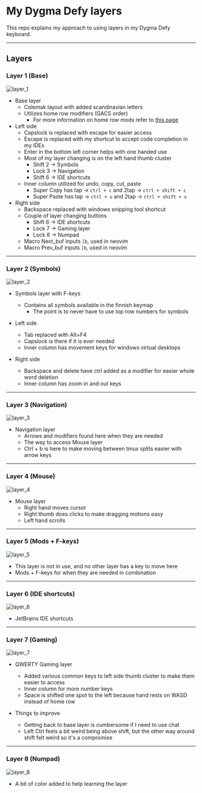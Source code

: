 # My Dygma Defy layers

This repo explains my approach to using layers in my Dygma Defy keyboard.

---

## Layers

### Layer 1 (Base)

![layer_1](./img/l1.png)

- Base layer
  - Colemak layout with added scandinavian letters
  - Utilizes home row modifiers (GACS order)
    - For more information on home row mods refer to [this page](https://precondition.github.io/home-row-mods)
- Left side
  - Capslock is replaced with escape for easier access
  - Escape is replaced with my shortcut to accept code completion in my IDEs
  - Enter in the bottom left corner helps with one handed use
  - Most of my layer changing is on the left hand thumb cluster
    - Shift 2 -> Symbols
    - Lock 3 -> Navigation
    - Shift 6 -> IDE shortcuts
  - Inner column utilized for undo, copy, cut, paste
    - Super Copy has tap -> `ctrl + c` and 2tap -> `ctrl + shift + c`
    - Super Paste has tap -> `ctrl + v` and 2tap -> `ctrl + shift + v`
- Right side
  - Backspace replaced with windows snipping tool shortcut
  - Couple of layer changing buttons
    - Shift 6 -> IDE shortcuts
    - Lock 7 -> Gaming layer
    - Lock 8 -> Numpad
  - Macro Next_buf inputs `[b`, used in neovim
  - Macro Prev_buf inputs `]b`, used in neovim

---

### Layer 2 (Symbols)

![layer_2](./img/l2.png)

- Symbols layer with F-keys

  - Contains all symbols available in the finnish keymap
    - The point is to never have to use top row numbers for symbols

- Left side
  - Tab replaced with Alt+F4
  - Capslock is there if it is ever needed
  - Inner column has movement keys for windows virtual desktops
- Right side
  - Backspace and delete have ctrl added as a modifier for easier whole word deletion
  - Inner column has zoom in and out keys

---

### Layer 3 (Navigation)

![layer_3](./img/l3.png)

- Navigation layer
  - Arrows and modifiers found here when they are needed
  - The way to access Mouse layer
  - Ctrl + b is here to make moving between tmux splits easier with arrow keys

---

### Layer 4 (Mouse)

![layer_4](./img/l4.png)

- Mouse layer
  - Right hand moves cursor
  - Right thumb does clicks to make dragging motions easy
  - Left hand scrolls

---

### Layer 5 (Mods + F-keys)

![layer_5](./img/l5.png)

- This layer is not in use, and no other layer has a key to move here
- Mods + F-keys for when they are needed in combination

---

### Layer 6 (IDE shortcuts)

![layer_6](./img/l6.png)

- JetBrains IDE shortcuts

---

### Layer 7 (Gaming)

![layer_7](./img/l7.png)

- QWERTY Gaming layer

  - Added various common keys to left side thumb cluster to make them easier to access
  - Inner column for more number keys
  - Space is shifted one spot to the left because hand rests on WASD instead of home row

- Things to improve
  - Getting back to base layer is cumbersome if I need to use chat
  - Left Ctrl feels a bit weird being above shift, but the other way around shift felt weird so it's a compromise

---

### Layer 8 (Numpad)

![layer_8](./img/l8.png)

- A bit of color added to help learning the layer
